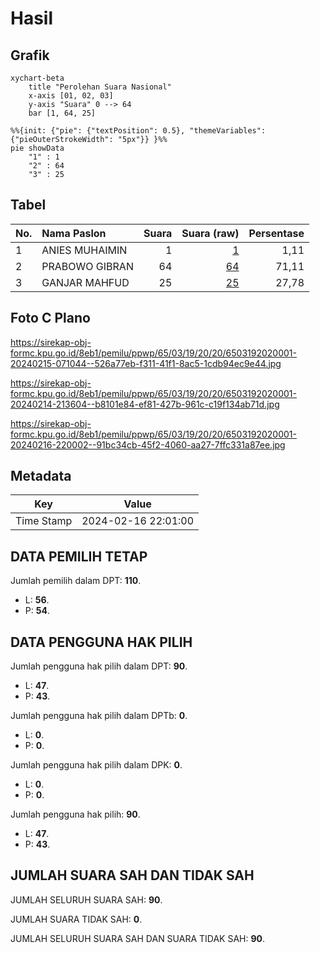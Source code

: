 # Hasil

## Grafik

```mermaid
xychart-beta
    title "Perolehan Suara Nasional"
    x-axis [01, 02, 03]
    y-axis "Suara" 0 --> 64
    bar [1, 64, 25]
```

```mermaid
%%{init: {"pie": {"textPosition": 0.5}, "themeVariables": {"pieOuterStrokeWidth": "5px"}} }%%
pie showData
    "1" : 1
    "2" : 64
    "3" : 25
```

## Tabel

| No. | Nama Paslon    | Suara | Suara (raw) | Persentase |
|:--- |:-------------- | -----:| -----------:| ----------:|
| 1   | ANIES MUHAIMIN | 1     | [1][p-1]    | 1,11       |
| 2   | PRABOWO GIBRAN | 64    | [64][p-2]   | 71,11      |
| 3   | GANJAR MAHFUD  | 25    | [25][p-3]   | 27,78      |


[p-1]: https://github.com/gigit-pemilu/pemilu-2024/blob/main/pilpres/hitung-suara/sub/65-kalimantan-utara/sub/03-nunukan/sub/19-krayan-barat/sub/2020-liang-bua/sub/001-tps/sub/paslon-1.txt
[p-2]: https://github.com/gigit-pemilu/pemilu-2024/blob/main/pilpres/hitung-suara/sub/65-kalimantan-utara/sub/03-nunukan/sub/19-krayan-barat/sub/2020-liang-bua/sub/001-tps/sub/paslon-2.txt
[p-3]: https://github.com/gigit-pemilu/pemilu-2024/blob/main/pilpres/hitung-suara/sub/65-kalimantan-utara/sub/03-nunukan/sub/19-krayan-barat/sub/2020-liang-bua/sub/001-tps/sub/paslon-3.txt

## Foto C Plano

https://sirekap-obj-formc.kpu.go.id/8eb1/pemilu/ppwp/65/03/19/20/20/6503192020001-20240215-071044--526a77eb-f311-41f1-8ac5-1cdb94ec9e44.jpg

https://sirekap-obj-formc.kpu.go.id/8eb1/pemilu/ppwp/65/03/19/20/20/6503192020001-20240214-213604--b8101e84-ef81-427b-961c-c19f134ab71d.jpg

https://sirekap-obj-formc.kpu.go.id/8eb1/pemilu/ppwp/65/03/19/20/20/6503192020001-20240216-220002--91bc34cb-45f2-4060-aa27-7ffc331a87ee.jpg


## Metadata

| Key        | Value               |
| ---------- | ------------------- |
| Time Stamp | 2024-02-16 22:01:00 |


## DATA PEMILIH TETAP

Jumlah pemilih dalam DPT: **110**.
 * L: **56**.
 * P: **54**.

## DATA PENGGUNA HAK PILIH

Jumlah pengguna hak pilih dalam DPT: **90**.
 * L: **47**.
 * P: **43**.

Jumlah pengguna hak pilih dalam DPTb: **0**.
 * L: **0**.
 * P: **0**.

Jumlah pengguna hak pilih dalam DPK: **0**.
 * L: **0**.
 * P: **0**.

Jumlah pengguna hak pilih: **90**.
 * L: **47**.
 * P: **43**.

## JUMLAH SUARA SAH DAN TIDAK SAH

JUMLAH SELURUH SUARA SAH: **90**.

JUMLAH SUARA TIDAK SAH: **0**.

JUMLAH SELURUH SUARA SAH DAN SUARA TIDAK SAH: **90**.



